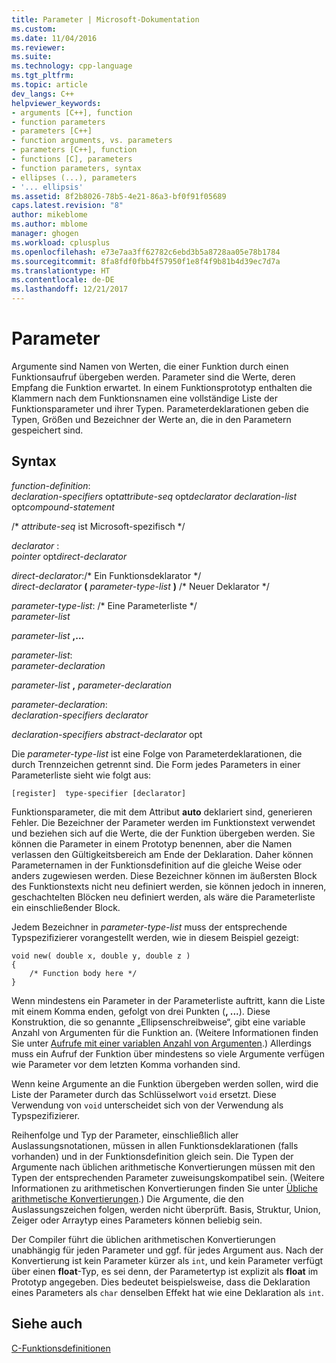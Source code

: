 ```yaml
---
title: Parameter | Microsoft-Dokumentation
ms.custom: 
ms.date: 11/04/2016
ms.reviewer: 
ms.suite: 
ms.technology: cpp-language
ms.tgt_pltfrm: 
ms.topic: article
dev_langs: C++
helpviewer_keywords:
- arguments [C++], function
- function parameters
- parameters [C++]
- function arguments, vs. parameters
- parameters [C++], function
- functions [C], parameters
- function parameters, syntax
- ellipses (...), parameters
- '... ellipsis'
ms.assetid: 8f2b8026-78b5-4e21-86a3-bf0f91f05689
caps.latest.revision: "8"
author: mikeblome
ms.author: mblome
manager: ghogen
ms.workload: cplusplus
ms.openlocfilehash: e73e7aa3ff62782c6ebd3b5a8728aa05e78b1784
ms.sourcegitcommit: 8fa8fdf0fbb4f57950f1e8f4f9b81b4d39ec7d7a
ms.translationtype: HT
ms.contentlocale: de-DE
ms.lasthandoff: 12/21/2017
---
```

# <a name="parameters"></a>Parameter
Argumente sind Namen von Werten, die einer Funktion durch einen Funktionsaufruf übergeben werden. Parameter sind die Werte, deren Empfang die Funktion erwartet. In einem Funktionsprototyp enthalten die Klammern nach dem Funktionsnamen eine vollständige Liste der Funktionsparameter und ihrer Typen. Parameterdeklarationen geben die Typen, Größen und Bezeichner der Werte an, die in den Parametern gespeichert sind.  
  
## <a name="syntax"></a>Syntax  
 *function-definition*:  
 *declaration-specifiers* opt*attribute-seq* opt*declarator declaration-list* opt*compound-statement*  
  
 /\* *attribute-seq* ist Microsoft-spezifisch */  
  
 *declarator* :  
 *pointer* opt*direct-declarator*  
  
 *direct-declarator*:/\* Ein Funktionsdeklarator \*/  
 *direct-declarator*  **(**  *parameter-type-list*  **)** /* Neuer Deklarator \*/  
  
 *parameter-type-list*: /\* Eine Parameterliste \*/  
 *parameter-list*  
  
 *parameter-list*  **,...**  
  
 *parameter-list*:  
 *parameter-declaration*  
  
 *parameter-list* **,** *parameter-declaration*  
  
 *parameter-declaration*:  
 *declaration-specifiers declarator*  
  
 *declaration-specifiers abstract-declarator* opt  
  
 Die *parameter-type-list* ist eine Folge von Parameterdeklarationen, die durch Trennzeichen getrennt sind. Die Form jedes Parameters in einer Parameterliste sieht wie folgt aus:  
  
```  
[register]  type-specifier [declarator]   
```  
  
 Funktionsparameter, die mit dem Attribut **auto** deklariert sind, generieren Fehler. Die Bezeichner der Parameter werden im Funktionstext verwendet und beziehen sich auf die Werte, die der Funktion übergeben werden. Sie können die Parameter in einem Prototyp benennen, aber die Namen verlassen den Gültigkeitsbereich am Ende der Deklaration. Daher können Parameternamen in der Funktionsdefinition auf die gleiche Weise oder anders zugewiesen werden. Diese Bezeichner können im äußersten Block des Funktionstexts nicht neu definiert werden, sie können jedoch in inneren, geschachtelten Blöcken neu definiert werden, als wäre die Parameterliste ein einschließender Block.  
  
 Jedem Bezeichner in *parameter-type-list* muss der entsprechende Typspezifizierer vorangestellt werden, wie in diesem Beispiel gezeigt:  
  
```  
void new( double x, double y, double z )  
{  
    /* Function body here */  
}  
```  
  
 Wenn mindestens ein Parameter in der Parameterliste auftritt, kann die Liste mit einem Komma enden, gefolgt von drei Punkten (**, ...**). Diese Konstruktion, die so genannte „Ellipsenschreibweise“, gibt eine variable Anzahl von Argumenten für die Funktion an. (Weitere Informationen finden Sie unter [Aufrufe mit einer variablen Anzahl von Argumenten](../c-language/calls-with-a-variable-number-of-arguments.md).) Allerdings muss ein Aufruf der Funktion über mindestens so viele Argumente verfügen wie Parameter vor dem letzten Komma vorhanden sind.  
  
 Wenn keine Argumente an die Funktion übergeben werden sollen, wird die Liste der Parameter durch das Schlüsselwort `void` ersetzt. Diese Verwendung von `void` unterscheidet sich von der Verwendung als Typspezifizierer.  
  
 Reihenfolge und Typ der Parameter, einschließlich aller Auslassungsnotationen, müssen in allen Funktionsdeklarationen (falls vorhanden) und in der Funktionsdefinition gleich sein. Die Typen der Argumente nach üblichen arithmetische Konvertierungen müssen mit den Typen der entsprechenden Parameter zuweisungskompatibel sein. (Weitere Informationen zu arithmetischen Konvertierungen finden Sie unter [Übliche arithmetische Konvertierungen](../c-language/usual-arithmetic-conversions.md).) Die Argumente, die den Auslassungszeichen folgen, werden nicht überprüft. Basis, Struktur, Union, Zeiger oder Arraytyp eines Parameters können beliebig sein.  
  
 Der Compiler führt die üblichen arithmetischen Konvertierungen unabhängig für jeden Parameter und ggf. für jedes Argument aus. Nach der Konvertierung ist kein Parameter kürzer als `int`, und kein Parameter verfügt über einen **float**-Typ, es sei denn, der Parametertyp ist explizit als **float** im Prototyp angegeben. Dies bedeutet beispielsweise, dass die Deklaration eines Parameters als `char` denselben Effekt hat wie eine Deklaration als `int`.  
  
## <a name="see-also"></a>Siehe auch  
 [C-Funktionsdefinitionen](../c-language/c-function-definitions.md)